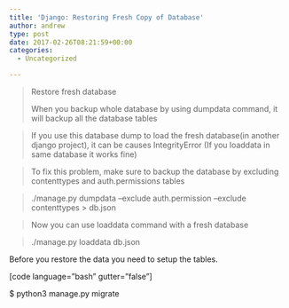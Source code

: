 ```yaml
---
title: 'Django: Restoring Fresh Copy of Database'
author: andrew
type: post
date: 2017-02-26T08:21:59+00:00
categories:
  - Uncategorized

---
```

> Restore fresh database
> 
> When you backup whole database by using dumpdata command, it will backup all the database tables
  
> If you use this database dump to load the fresh database(in another django project), it can be causes IntegrityError (If you loaddata in same database it works fine)
  
> To fix this problem, make sure to backup the database by excluding contenttypes and auth.permissions tables
  
> ./manage.py dumpdata &#8211;exclude auth.permission &#8211;exclude contenttypes > db.json
  
> Now you can use loaddata command with a fresh database
  
> ./manage.py loaddata db.json 

Before you restore the data you need to setup the tables.
  
[code language=&#8221;bash&#8221; gutter=&#8221;false&#8221;]
  
$ python3 manage.py migrate
